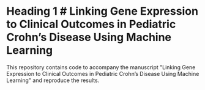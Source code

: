 # Heading 1 # Linking Gene Expression to Clinical Outcomes in Pediatric Crohn’s Disease Using Machine Learning 

This repository contains code to accompany the manuscript "Linking Gene Expression to Clinical Outcomes in Pediatric Crohn’s Disease Using Machine Learning" and reproduce the results.
